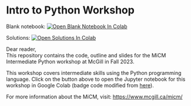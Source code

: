 # Intro to Python Workshop

Blank notebook: [![Open Blank Notebook In Colab](https://colab.research.google.com/assets/colab-badge.svg)](https://colab.research.google.com/github/bzrudski/micm_intermediate_python_fall_2023/blob/main/code/BenjaminRudskiIntermediatePython.ipynb)

Solutions: [![Open Solutions In Colab](https://colab.research.google.com/assets/colab-badge.svg)](https://colab.research.google.com/github/bzrudski/micm_intermediate_python_fall_2023/blob/main/solutions/BenjaminRudskiIntermediatePythonFilledLive.ipynb)

Dear reader,  
This repository contains the code, outline and slides for the MiCM Intermediate Python workshop at McGill in Fall 2023.

This workshop covers intermediate skills using the Python programming language. Click on the button above to open the Jupyter notebook for this workshop in Google Colab (badge code modified from [here](https://colab.research.google.com/github/googlecolab/colabtools/blob/master/notebooks/colab-github-demo.ipynb#scrollTo=8QAWNjizy_3O)).

For more information about the MiCM, visit: https://www.mcgill.ca/micm/
